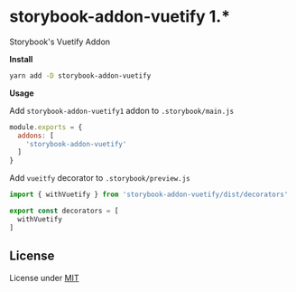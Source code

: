 # storybook-addon-vuetify 1.*

Storybook's Vuetify Addon

**Install**

```sh
yarn add -D storybook-addon-vuetify
```

**Usage**

Add `storybook-addon-vuetify1` addon to `.storybook/main.js`

```js
module.exports = {
  addons: [
    'storybook-addon-vuetify'
  ]
}
```

Add `vueitfy` decorator to `.storybook/preview.js`

```js
import { withVuetify } from 'storybook-addon-vuetify/dist/decorators'

export const decorators = [
  withVuetify
]
```

## License
License under [MIT](LICENSE)
